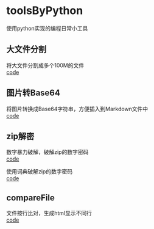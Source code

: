 # toolsByPython
使用python实现的编程日常小工具

## 大文件分割
将大文件分割成多个100M的文件<br>
[code](splitFile.py)

## 图片转Base64
将图片转换成Base64字符串，方便插入到Markdown文件中<br>
[code](img2base64.py)

## zip解密
数字暴力破解，破解zip的数字密码<br>
[code](zipCrackForcePower.py)


使用词典破解zip的数字密码<br>
[code](zipCrackUseDict.py)

## compareFile
文件按行比对，生成html显示不同行<br>
[code](diffFile.py)
